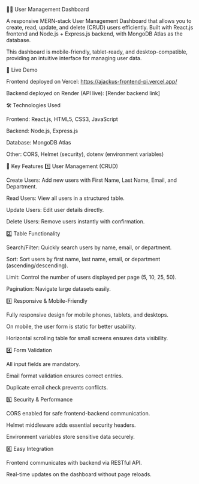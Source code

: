 🧑‍💻 User Management Dashboard

A responsive MERN-stack User Management Dashboard that allows you to create, read, update, and delete (CRUD) users efficiently. Built with React.js frontend and Node.js + Express.js backend, with MongoDB Atlas as the database.

This dashboard is mobile-friendly, tablet-ready, and desktop-compatible, providing an intuitive interface for managing user data.

🔗 Live Demo

Frontend deployed on Vercel: https://ajackus-frontend-pi.vercel.app/

Backend deployed on Render (API live): [Render backend link]

🛠️ Technologies Used

Frontend: React.js, HTML5, CSS3, JavaScript

Backend: Node.js, Express.js

Database: MongoDB Atlas

Other: CORS, Helmet (security), dotenv (environment variables)

🌟 Key Features
1️⃣ User Management (CRUD)

Create Users: Add new users with First Name, Last Name, Email, and Department.

Read Users: View all users in a structured table.

Update Users: Edit user details directly.

Delete Users: Remove users instantly with confirmation.

2️⃣ Table Functionality

Search/Filter: Quickly search users by name, email, or department.

Sort: Sort users by first name, last name, email, or department (ascending/descending).

Limit: Control the number of users displayed per page (5, 10, 25, 50).

Pagination: Navigate large datasets easily.

3️⃣ Responsive & Mobile-Friendly

Fully responsive design for mobile phones, tablets, and desktops.

On mobile, the user form is static for better usability.

Horizontal scrolling table for small screens ensures data visibility.

4️⃣ Form Validation

All input fields are mandatory.

Email format validation ensures correct entries.

Duplicate email check prevents conflicts.

5️⃣ Security & Performance

CORS enabled for safe frontend-backend communication.

Helmet middleware adds essential security headers.

Environment variables store sensitive data securely.

6️⃣ Easy Integration

Frontend communicates with backend via RESTful API.

Real-time updates on the dashboard without page reloads.
